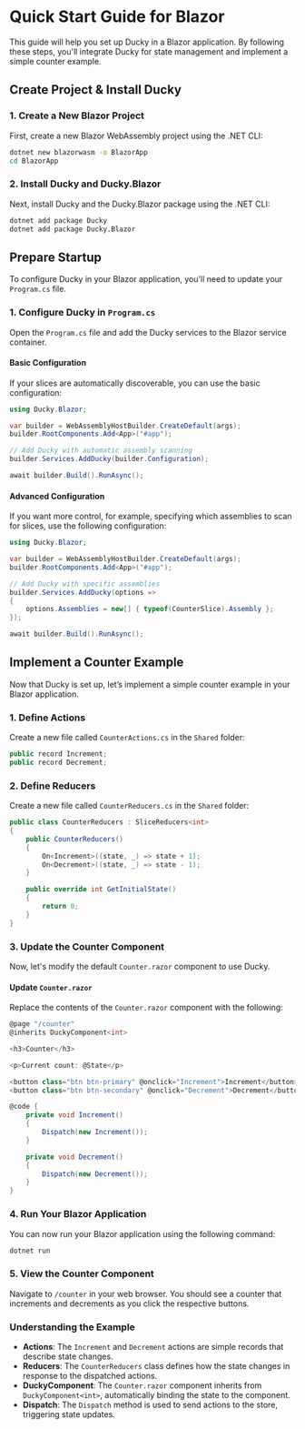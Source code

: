 # Quick Start Guide for Blazor

This guide will help you set up Ducky in a Blazor application. By following these steps, you'll integrate Ducky for state management and implement a simple counter example.

## Create Project & Install Ducky

### 1. Create a New Blazor Project

First, create a new Blazor WebAssembly project using the .NET CLI:

```bash
dotnet new blazorwasm -o BlazorApp
cd BlazorApp
```

### 2. Install Ducky and Ducky.Blazor

Next, install Ducky and the Ducky.Blazor package using the .NET CLI:

```bash
dotnet add package Ducky
dotnet add package Ducky.Blazor
```

## Prepare Startup

To configure Ducky in your Blazor application, you'll need to update your `Program.cs` file.

### 1. Configure Ducky in `Program.cs`

Open the `Program.cs` file and add the Ducky services to the Blazor service container.

#### Basic Configuration

If your slices are automatically discoverable, you can use the basic configuration:

```C#
using Ducky.Blazor;

var builder = WebAssemblyHostBuilder.CreateDefault(args);
builder.RootComponents.Add<App>("#app");

// Add Ducky with automatic assembly scanning
builder.Services.AddDucky(builder.Configuration);

await builder.Build().RunAsync();
```

#### Advanced Configuration

If you want more control, for example, specifying which assemblies to scan for slices, use the following configuration:

```C#
using Ducky.Blazor;

var builder = WebAssemblyHostBuilder.CreateDefault(args);
builder.RootComponents.Add<App>("#app");

// Add Ducky with specific assemblies
builder.Services.AddDucky(options =>
{
    options.Assemblies = new[] { typeof(CounterSlice).Assembly };
});

await builder.Build().RunAsync();
```

## Implement a Counter Example

Now that Ducky is set up, let’s implement a simple counter example in your Blazor application.

### 1. Define Actions

Create a new file called `CounterActions.cs` in the `Shared` folder:

```C#
public record Increment;
public record Decrement;
```

### 2. Define Reducers

Create a new file called `CounterReducers.cs` in the `Shared` folder:

```C#
public class CounterReducers : SliceReducers<int>
{
    public CounterReducers()
    {
        On<Increment>((state, _) => state + 1);
        On<Decrement>((state, _) => state - 1);
    }

    public override int GetInitialState()
    {
        return 0;
    }
}
```

### 3. Update the Counter Component

Now, let's modify the default `Counter.razor` component to use Ducky.

#### Update `Counter.razor`

Replace the contents of the `Counter.razor` component with the following:

```C#
@page "/counter"
@inherits DuckyComponent<int>

<h3>Counter</h3>

<p>Current count: @State</p>

<button class="btn btn-primary" @onclick="Increment">Increment</button>
<button class="btn btn-secondary" @onclick="Decrement">Decrement</button>

@code {
    private void Increment()
    {
        Dispatch(new Increment());
    }

    private void Decrement()
    {
        Dispatch(new Decrement());
    }
}
```

### 4. Run Your Blazor Application

You can now run your Blazor application using the following command:

```bash
dotnet run
```

### 5. View the Counter Component

Navigate to `/counter` in your web browser. You should see a counter that increments and decrements as you click the respective buttons.

### Understanding the Example

- **Actions**: The `Increment` and `Decrement` actions are simple records that describe state changes.
- **Reducers**: The `CounterReducers` class defines how the state changes in response to the dispatched actions.
- **DuckyComponent**: The `Counter.razor` component inherits from `DuckyComponent<int>`, automatically binding the state to the component.
- **Dispatch**: The `Dispatch` method is used to send actions to the store, triggering state updates.
